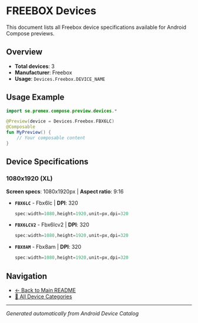 # FREEBOX Devices

This document lists all Freebox device specifications available for Android Compose previews.

## Overview

- **Total devices**: 3
- **Manufacturer**: Freebox
- **Usage**: `Devices.Freebox.DEVICE_NAME`

## Usage Example

```kotlin
import se.premex.compose.preview.devices.*

@Preview(device = Devices.Freebox.FBX6LC)
@Composable
fun MyPreview() {
    // Your composable content
}
```

## Device Specifications

### 1080x1920 (XL)

**Screen specs**: 1080x1920px | **Aspect ratio**: 9:16

- **`FBX6LC`** - Fbx6lc | **DPI**: 320
  ```kotlin
  spec:width=1080,height=1920,unit=px,dpi=320
  ```

- **`FBX6LCV2`** - Fbx6lcv2 | **DPI**: 320
  ```kotlin
  spec:width=1080,height=1920,unit=px,dpi=320
  ```

- **`FBX8AM`** - Fbx8am | **DPI**: 320
  ```kotlin
  spec:width=1080,height=1920,unit=px,dpi=320
  ```

## Navigation

- [← Back to Main README](../../README.md)
- [📱 All Device Categories](../README.md)

---
*Generated automatically from Android Device Catalog*
